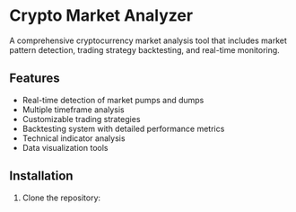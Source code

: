 # Crypto Market Analyzer

A comprehensive cryptocurrency market analysis tool that includes market pattern detection, trading strategy backtesting, and real-time monitoring.

## Features

- Real-time detection of market pumps and dumps
- Multiple timeframe analysis
- Customizable trading strategies
- Backtesting system with detailed performance metrics
- Technical indicator analysis
- Data visualization tools

## Installation

1. Clone the repository:
